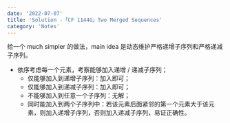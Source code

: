 ```yaml
---
date: '2022-07-07'
title: 'Solution -「CF 1144G」Two Merged Sequences'
category: 'Notes'
---
```


给一个 much simpler 的做法，main idea 是动态维护严格递增子序列和严格递减子序列。

- 依序考虑每一个元素，考察能够加入递增 / 递减子序列；
  - 仅能够加入到递增子序列：加入即可；
  - 仅能够加入到递减子序列：加入即可；
  - 不能够加入到任意一个子序列：无解；
  - 同时能加入到两个子序列中：若该元素后面紧邻的第一个元素大于该元素，则加入递增子序列，否则加入递减子序列，易证正确性。